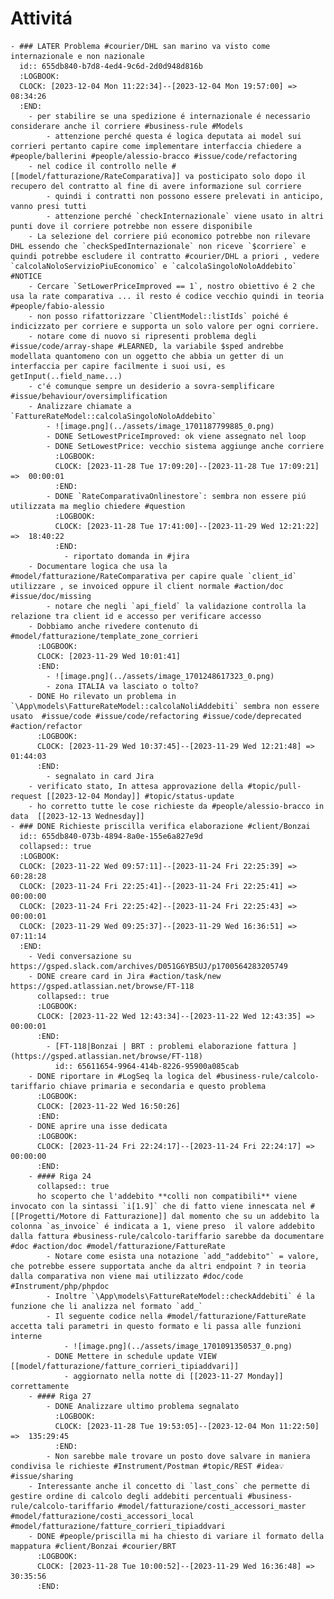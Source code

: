 # Attivitá
	- ### LATER Problema #courier/DHL san marino va visto come internazionale e non nazionale
	  id:: 655db840-b7d8-4ed4-9c6d-2d0d948d816b
	  :LOGBOOK:
	  CLOCK: [2023-12-04 Mon 11:22:34]--[2023-12-04 Mon 19:57:00] =>  08:34:26
	  :END:
		- per stabilire se una spedizione é internazionale é necessario considerare anche il corriere #business-rule #Models
			- attenzione perché questa é logica deputata ai model sui corrieri pertanto capire come implementare interfaccia chiedere a #people/ballerini #people/alessio-bracco #issue/code/refactoring
		- nel codice il controllo nelle #[[model/fatturazione/RateComparativa]] va posticipato solo dopo il recupero del contratto al fine di avere informazione sul corriere
			- quindi i contratti non possono essere prelevati in anticipo, vanno presi tutti
			- attenzione perché `checkInternazionale` viene usato in altri punti dove il corriere potrebbe non essere disponibile
		- La selezione del corriere piú economico potrebbe non rilevare DHL essendo che `checkSpedInternazionale` non riceve `$corriere` e quindi potrebbe escludere il contratto #courier/DHL a priori , vedere `calcolaNoloServizioPiuEconomico` e `calcolaSingoloNoloAddebito` #NOTICE
		- Cercare `SetLowerPriceImproved == 1`, nostro obiettivo é 2 che usa la rate comparativa ... il resto é codice vecchio quindi in teoria #people/fabio-alessio
		- non posso rifattorizzare `ClientModel::listIds` poiché é indicizzato per corriere e supporta un solo valore per ogni corriere.
		- notare come di nuovo si ripresenti problema degli #issue/code/array-shape #LEARNED, la variabile $sped andrebbe modellata quantomeno con un oggetto che abbia un getter di un interfaccia per capire facilmente i suoi usi, es getInput(..field_name...)
		- c'é comunque sempre un desiderio a sovra-semplificare #issue/behaviour/oversimplification
		- Analizzare chiamate a `FattureRateModel::calcolaSingoloNoloAddebito`
			- ![image.png](../assets/image_1701187799885_0.png)
			- DONE SetLowestPriceImproved: ok viene assegnato nel loop
			- DONE SetLowestPrice: vecchio sistema aggiunge anche corriere
			  :LOGBOOK:
			  CLOCK: [2023-11-28 Tue 17:09:20]--[2023-11-28 Tue 17:09:21] =>  00:00:01
			  :END:
			- DONE `RateComparativaOnlinestore`: sembra non essere piú utilizzata ma meglio chiedere #question
			  :LOGBOOK:
			  CLOCK: [2023-11-28 Tue 17:41:00]--[2023-11-29 Wed 12:21:22] =>  18:40:22
			  :END:
				- riportato domanda in #jira
		- Documentare logica che usa la #model/fatturazione/RateComparativa per capire quale `client_id` utilizzare , se invoiced oppure il client normale #action/doc #issue/doc/missing
			- notare che negli `api_field` la validazione controlla la relazione tra client id e accesso per verificare accesso
		- Dobbiamo anche rivedere contenuto di #model/fatturazione/template_zone_corrieri
		  :LOGBOOK:
		  CLOCK: [2023-11-29 Wed 10:01:41]
		  :END:
			- ![image.png](../assets/image_1701248617323_0.png)
			- zona ITALIA va lasciato o tolto?
		- DONE Ho rilevato un problema in `\App\models\FattureRateModel::calcolaNoliAddebiti` sembra non essere usato  #issue/code #issue/code/refactoring #issue/code/deprecated #action/refactor
		  :LOGBOOK:
		  CLOCK: [2023-11-29 Wed 10:37:45]--[2023-11-29 Wed 12:21:48] =>  01:44:03
		  :END:
			- segnalato in card Jira
		- verificato stato, In attesa approvazione della #topic/pull-request [[2023-12-04 Monday]] #topic/status-update
		- ho corretto tutte le cose richieste da #people/alessio-bracco in data  [[2023-12-13 Wednesday]]
	- ### DONE Richieste priscilla verifica elaborazione #client/Bonzai
	  id:: 655db840-073b-4894-8a0e-155e6a827e9d
	  collapsed:: true
	  :LOGBOOK:
	  CLOCK: [2023-11-22 Wed 09:57:11]--[2023-11-24 Fri 22:25:39] =>  60:28:28
	  CLOCK: [2023-11-24 Fri 22:25:41]--[2023-11-24 Fri 22:25:41] =>  00:00:00
	  CLOCK: [2023-11-24 Fri 22:25:42]--[2023-11-24 Fri 22:25:43] =>  00:00:01
	  CLOCK: [2023-11-29 Wed 09:25:37]--[2023-11-29 Wed 16:36:51] =>  07:11:14
	  :END:
		- Vedi conversazione su https://gsped.slack.com/archives/D051G6YB5UJ/p1700564283205749
		- DONE creare card in Jira #action/task/new https://gsped.atlassian.net/browse/FT-118
		  collapsed:: true
		  :LOGBOOK:
		  CLOCK: [2023-11-22 Wed 12:43:34]--[2023-11-22 Wed 12:43:35] =>  00:00:01
		  :END:
			- [FT-118|Bonzai | BRT : problemi elaborazione fattura ](https://gsped.atlassian.net/browse/FT-118)
			  id:: 65611654-9964-414b-8226-95900a085cab
		- DONE riportare in #LogSeq la logica del #business-rule/calcolo-tariffario chiave primaria e secondaria e questo problema
		  :LOGBOOK:
		  CLOCK: [2023-11-22 Wed 16:50:26]
		  :END:
		- DONE aprire una isse dedicata
		  :LOGBOOK:
		  CLOCK: [2023-11-24 Fri 22:24:17]--[2023-11-24 Fri 22:24:17] =>  00:00:00
		  :END:
		- #### Riga 24
		  collapsed:: true
		  ho scoperto che l'addebito **colli non compatibili** viene invocato con la sintassi `i[1.9]` che di fatto viene innescata nel #[[Progetti/Motore di Fatturazione]] dal momento che su un addebito la colonna `as_invoice` é indicata a 1, viene preso  il valore addebito dalla fattura #business-rule/calcolo-tariffario sarebbe da documentare #doc #action/doc #model/fatturazione/FattureRate
			- Notare come esista una notazione `add_"addebito"` = valore, che potrebbe essere supportata anche da altri endpoint ? in teoria dalla comparativa non viene mai utilizzato #doc/code #Instrument/php/phpdoc
			- Inoltre `\App\models\FattureRateModel::checkAddebiti` é la funzione che li analizza nel formato `add_`
			- Il seguente codice nella #model/fatturazione/FattureRate accetta tali parametri in questo formato e li passa alle funzioni interne
				- ![image.png](../assets/image_1701091350537_0.png)
			- DONE Mettere in schedule update VIEW [[model/fatturazione/fatture_corrieri_tipiaddvari]]
				- aggiornato nella notte di [[2023-11-27 Monday]] correttamente
		- #### Riga 27
			- DONE Analizzare ultimo problema segnalato
			  :LOGBOOK:
			  CLOCK: [2023-11-28 Tue 19:53:05]--[2023-12-04 Mon 11:22:50] =>  135:29:45
			  :END:
			- Non sarebbe male trovare un posto dove salvare in maniera condivisa le richieste #Instrument/Postman #topic/REST #idea💡 #issue/sharing
		- Interessante anche il concetto di `last_cons` che permette di gestire ordine di calcolo degli addebiti percentuali #business-rule/calcolo-tariffario #model/fatturazione/costi_accessori_master #model/fatturazione/costi_accessori_local #model/fatturazione/fatture_corrieri_tipiaddvari
		- DONE #people/priscilla mi ha chiesto di variare il formato della mappatura #client/Bonzai #courier/BRT
		  :LOGBOOK:
		  CLOCK: [2023-11-28 Tue 10:00:52]--[2023-11-29 Wed 16:36:48] =>  30:35:56
		  :END: